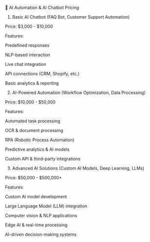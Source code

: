 🤖 AI Automation & AI Chatbot Pricing

1. Basic AI Chatbot (FAQ Bot, Customer Support Automation)

Price: $3,000 - $10,000

Features:

Predefined responses

NLP-based interaction

Live chat integration

API connections (CRM, Shopify, etc.)

Basic analytics & reporting

2. AI-Powered Automation (Workflow Optimization, Data Processing)

Price: $10,000 - $50,000

Features:

Automated task processing

OCR & document processing

RPA (Robotic Process Automation)

Predictive analytics & AI models

Custom API & third-party integrations

3. Advanced AI Solutions (Custom AI Models, Deep Learning, LLMs)

Price: $50,000 - $500,000+

Features:

Custom AI model development

Large Language Model (LLM) integration

Computer vision & NLP applications

Edge AI & real-time processing

AI-driven decision-making systems